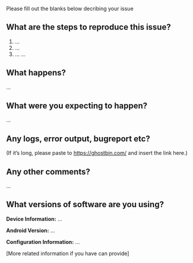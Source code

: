 Please fill out the blanks below decribing your issue

What are the steps to reproduce this issue?
-------------------------------------------
1. …
2. …
3. …
…

What happens?
-------------
…

What were you expecting to happen?
----------------------------------
…

Any logs, error output, bugreport etc?
----------------------------
(If it’s long, please paste to https://ghostbin.com/ and insert the link here.)


Any other comments?
-------------------
…

What versions of software are you using?
----------------------------------------
**Device Information:** …

**Android Version:** …

**Configuration Information:** …

[More related information if you have can provide]